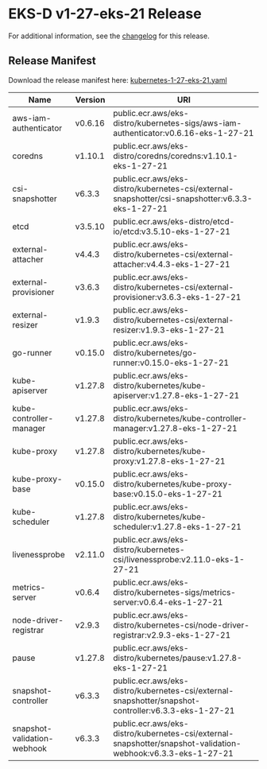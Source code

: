 # EKS-D v1-27-eks-21 Release

For additional information, see the [changelog](CHANGELOG-v1-27-eks-21.md) for this release.

## Release Manifest

Download the release manifest here: [kubernetes-1-27-eks-21.yaml](https://distro.eks.amazonaws.com/kubernetes-1-27/kubernetes-1-27-eks-21.yaml)

| Name | Version | URI |
|------|---------|-----|
| aws-iam-authenticator | v0.6.16 | public.ecr.aws/eks-distro/kubernetes-sigs/aws-iam-authenticator:v0.6.16-eks-1-27-21 |
| coredns | v1.10.1 | public.ecr.aws/eks-distro/coredns/coredns:v1.10.1-eks-1-27-21 |
| csi-snapshotter | v6.3.3 | public.ecr.aws/eks-distro/kubernetes-csi/external-snapshotter/csi-snapshotter:v6.3.3-eks-1-27-21 |
| etcd | v3.5.10 | public.ecr.aws/eks-distro/etcd-io/etcd:v3.5.10-eks-1-27-21 |
| external-attacher | v4.4.3 | public.ecr.aws/eks-distro/kubernetes-csi/external-attacher:v4.4.3-eks-1-27-21 |
| external-provisioner | v3.6.3 | public.ecr.aws/eks-distro/kubernetes-csi/external-provisioner:v3.6.3-eks-1-27-21 |
| external-resizer | v1.9.3 | public.ecr.aws/eks-distro/kubernetes-csi/external-resizer:v1.9.3-eks-1-27-21 |
| go-runner | v0.15.0 | public.ecr.aws/eks-distro/kubernetes/go-runner:v0.15.0-eks-1-27-21 |
| kube-apiserver | v1.27.8 | public.ecr.aws/eks-distro/kubernetes/kube-apiserver:v1.27.8-eks-1-27-21 |
| kube-controller-manager | v1.27.8 | public.ecr.aws/eks-distro/kubernetes/kube-controller-manager:v1.27.8-eks-1-27-21 |
| kube-proxy | v1.27.8 | public.ecr.aws/eks-distro/kubernetes/kube-proxy:v1.27.8-eks-1-27-21 |
| kube-proxy-base | v0.15.0 | public.ecr.aws/eks-distro/kubernetes/kube-proxy-base:v0.15.0-eks-1-27-21 |
| kube-scheduler | v1.27.8 | public.ecr.aws/eks-distro/kubernetes/kube-scheduler:v1.27.8-eks-1-27-21 |
| livenessprobe | v2.11.0 | public.ecr.aws/eks-distro/kubernetes-csi/livenessprobe:v2.11.0-eks-1-27-21 |
| metrics-server | v0.6.4 | public.ecr.aws/eks-distro/kubernetes-sigs/metrics-server:v0.6.4-eks-1-27-21 |
| node-driver-registrar | v2.9.3 | public.ecr.aws/eks-distro/kubernetes-csi/node-driver-registrar:v2.9.3-eks-1-27-21 |
| pause | v1.27.8 | public.ecr.aws/eks-distro/kubernetes/pause:v1.27.8-eks-1-27-21 |
| snapshot-controller | v6.3.3 | public.ecr.aws/eks-distro/kubernetes-csi/external-snapshotter/snapshot-controller:v6.3.3-eks-1-27-21 |
| snapshot-validation-webhook | v6.3.3 | public.ecr.aws/eks-distro/kubernetes-csi/external-snapshotter/snapshot-validation-webhook:v6.3.3-eks-1-27-21 |
